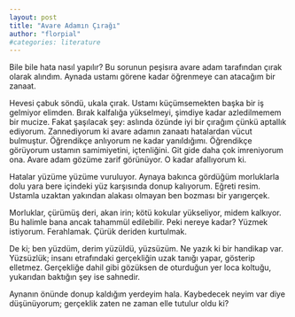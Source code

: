 ```yaml
---
layout: post
title: "Avare Adamın Çırağı"
author: "florpial"
#categories: literature
---
```


Bile bile hata nasıl yapılır? Bu sorunun peşisıra avare adam tarafından çırak olarak alındım. Aynada ustamı görene kadar öğrenmeye can atacağım 
bir zanaat.

Hevesi çabuk söndü, ukala çırak. Ustamı küçümsemekten başka bir iş gelmiyor elimden. Bırak kalfalığa yükselmeyi, şimdiye kadar azledilmemem bir mucize. Fakat şaşılacak şey: aslında özünde iyi bir çırağım çünkü aptallık ediyorum. Zannediyorum ki avare adamın zanaatı hatalardan vücut bulmuştur. Öğrendikçe anlıyorum ne kadar yanıldığımı. Öğrendikçe görüyorum ustamın samimiyetini, içtenliğini. Git gide daha çok imreniyorum ona. Avare adam gözüme zarif görünüyor. O kadar afallıyorum ki.

Hatalar yüzüme yüzüme vuruluyor. Aynaya bakınca gördüğüm morluklarla dolu yara bere içindeki yüz karşısında donup kalıyorum. Eğreti resim. Ustamla 
uzaktan yakından alakası olmayan ben bozması bir yarıgerçek.

Morluklar, çürümüş deri, akan irin; kötü kokular yükseliyor, midem kalkıyor. Bu halimle bana ancak tahammül edilebilir. Peki nereye kadar? Yüzmek 
istiyorum. Ferahlamak. Çürük deriden kurtulmak.

De ki; ben yüzdüm, derim yüzüldü, yüzsüzüm. Ne yazık ki bir handikap var. Yüzsüzlük; insanı etrafındaki gerçekliğin uzak tanığı yapar, gösterip 
elletmez. Gerçekliğe dahil gibi gözüksen de oturduğun yer loca koltuğu, yukarıdan baktığın şey ise sahnedir. 

Aynanın önünde donup kaldığım yerdeyim hala. Kaybedecek neyim var diye düşünüyorum; gerçeklik zaten ne zaman elle tutulur oldu ki?
